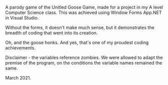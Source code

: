 A parody game of the Unitled Goose Game, made for a project in my A level Computer Science class. 
This was achieved using Window Forms App.NET in Visual Studio. 

Without the forms, it doesn't make much sense, but it demonstrates the breadth of coding that went into its creation. 

Oh, and the goose honks. And yes, that's one of my proudest coding achievements. 

Disclaimer - the variables reference zombies. We were allowed to adapt the premise of the program, on the conditions the variable 
names remained the same.

March 2021.
